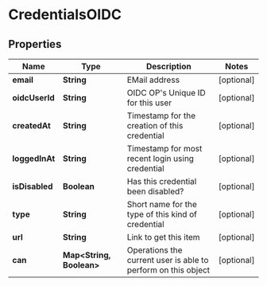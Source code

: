 # CredentialsOIDC

## Properties
Name | Type | Description | Notes
------------ | ------------- | ------------- | -------------
**email** | **String** | EMail address |  [optional]
**oidcUserId** | **String** | OIDC OP&#x27;s Unique ID for this user |  [optional]
**createdAt** | **String** | Timestamp for the creation of this credential |  [optional]
**loggedInAt** | **String** | Timestamp for most recent login using credential |  [optional]
**isDisabled** | **Boolean** | Has this credential been disabled? |  [optional]
**type** | **String** | Short name for the type of this kind of credential |  [optional]
**url** | **String** | Link to get this item |  [optional]
**can** | **Map&lt;String, Boolean&gt;** | Operations the current user is able to perform on this object |  [optional]
